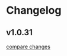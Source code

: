 # Changelog


## v1.0.31

[compare changes](https://github.com/mxwllstn/internetarchive-sdk-js/compare/v1.0.13-beta...v1.0.31)


